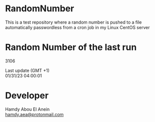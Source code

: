 # RandomNumber    
This is a test repository where a random number is pushed to a file automatically passwordless from a cron job in my Linux CentOS server    
# Random Number of the last run   
3106
      
Last update (GMT +1)    
01/31/23 04:00:01
# Developer    
Hamdy Abou El Anein   
hamdy.aea@protonmail.com
